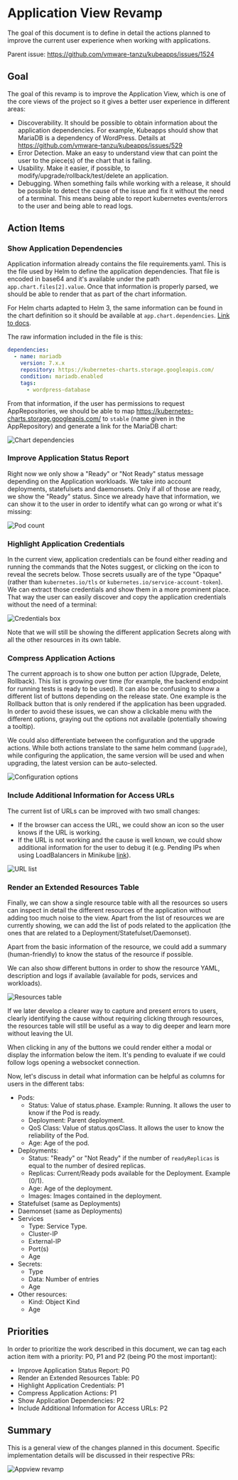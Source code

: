 # Application View Revamp

The goal of this document is to define in detail the actions planned to improve the current user experience when working with applications.

Parent issue: <https://github.com/vmware-tanzu/kubeapps/issues/1524>

## Goal

The goal of this revamp is to improve the Application View, which is one of the core views of the project so it gives a better user experience in different areas:

- Discoverability. It should be possible to obtain information about the application dependencies. For example, Kubeapps should show that MariaDB is a dependency of WordPress. Details at <https://github.com/vmware-tanzu/kubeapps/issues/529>
- Error Detection. Make an easy to understand view that can point the user to the piece(s) of the chart that is failing.
- Usability. Make it easier, if possible, to modify/upgrade/rollback/test/delete an application.
- Debugging. When something fails while working with a release, it should be possible to detect the cause of the issue and fix it without the need of a terminal. This means being able to report kubernetes events/errors to the user and being able to read logs.

## Action Items

### Show Application Dependencies

Application information already contains the file requirements.yaml. This is the file used by Helm to define the application dependencies. That file is encoded in base64 and it's available under the path `app.chart.files[2].value`. Once that information is properly parsed, we should be able to render that as part of the chart information.

For Helm charts adapted to Helm 3, the same information can be found in the chart definition so it should be available at `app.chart.dependencies`. [Link to docs](https://helm.sh/docs/topics/charts/#the-chart-yaml-file).

The raw information included in the file is this:

```yaml
dependencies:
  - name: mariadb
    version: 7.x.x
    repository: https://kubernetes-charts.storage.googleapis.com/
    condition: mariadb.enabled
    tags:
      - wordpress-database
```

From that information, if the user has permissions to request AppRepositories, we should be able to map <https://kubernetes-charts.storage.googleapis.com/> to `stable` (name given in the AppRepository) and generate a link for the MariaDB chart:

![Chart dependencies](../../img/dashboard/chart-dependencies.png)

### Improve Application Status Report

Right now we only show a "Ready" or "Not Ready" status message depending on the Application workloads. We take into account deployments, statefulsets and daemonsets. Only if all of those are ready, we show the "Ready" status. Since we already have that information, we can show it to the user in order to identify what can go wrong or what it's missing:

![Pod count](../../img/dashboard/pod-count.png)

### Highlight Application Credentials

In the current view, application credentials can be found either reading and running the commands that the Notes suggest, or clicking on the icon to reveal the secrets below. Those secrets usually are of the type "Opaque" (rather than `kubernetes.io/tls` or `kubernetes.io/service-account-token`). We can extract those credentials and show them in a more prominent place. That way the user can easily discover and copy the application credentials without the need of a terminal:

![Credentials box](../../img/dashboard/credentials-box.png)

Note that we will still be showing the different application Secrets along with all the other resources in its own table.

### Compress Application Actions

The current approach is to show one button per action (Upgrade, Delete, Rollback). This list is growing over time (for example, the backend endpoint for running tests is ready to be used). It can also be confusing to show a different list of buttons depending on the release state. One example is the Rollback button that is only rendered if the application has been upgraded. In order to avoid these issues, we can show a clickable menu with the different options, graying out the options not available (potentially showing a tooltip).

We could also differentiate between the configuration and the upgrade actions. While both actions translate to the same helm command (`upgrade`), while configuring the application, the same version will be used and when upgrading, the latest version can be auto-selected.

![Configuration options](../../img/dashboard/configuration-options.png)

### Include Additional Information for Access URLs

The current list of URLs can be improved with two small changes:

- If the browser can access the URL, we could show an icon so the user knows if the URL is working.
- If the URL is not working and the cause is well known, we could show additional information for the user to debug it (e.g. Pending IPs when using LoadBalancers in Minikube [link](https://github.com/vmware-tanzu/kubeapps/issues/953)).

![URL list](../../img/dashboard/url-list.png)

### Render an Extended Resources Table

Finally, we can show a single resource table with all the resources so users can inspect in detail the different resources of the application without adding too much noise to the view. Apart from the list of resources we are currently showing, we can add the list of pods related to the application (the ones that are related to a Deployment/Statefulset/Daemonset).

Apart from the basic information of the resource, we could add a summary (human-friendly) to know the status of the resource if possible.

We can also show different buttons in order to show the resource YAML, description and logs if available (available for pods, services and workloads).

![Resources table](../../img/dashboard/resources-table.png)

If we later develop a clearer way to capture and present errors to users, clearly identifying the cause without requiring clicking through resources, the resources table will still be useful as a way to dig deeper and learn more without leaving the UI.

When clicking in any of the buttons we could render either a modal or display the information below the item. It's pending to evaluate if we could follow logs opening a websocket connection.

Now, let's discuss in detail what information can be helpful as columns for users in the different tabs:

- Pods:
  - Status: Value of status.phase. Example: Running. It allows the user to know if the Pod is ready.
  - Deployment: Parent deployment.
  - QoS Class: Value of status.qosClass. It allows the user to know the reliability of the Pod.
  - Age: Age of the pod.
- Deployments:
  - Status: "Ready" or "Not Ready" if the number of `readyReplicas` is equal to the number of desired replicas.
  - Replicas: Current/Ready pods available for the Deployment. Example (0/1).
  - Age: Age of the deployment.
  - Images: Images contained in the deployment.
- Statefulset (same as Deployments)
- Daemonset (same as Deployments)
- Services
  - Type: Service Type.
  - Cluster-IP
  - External-IP
  - Port(s)
  - Age
- Secrets:
  - Type
  - Data: Number of entries
  - Age
- Other resources:
  - Kind: Object Kind
  - Age

## Priorities

In order to prioritize the work described in this document, we can tag each action item with a priority: P0, P1 and P2 (being P0 the most important):

- Improve Application Status Report: P0
- Render an Extended Resources Table: P0
- Highlight Application Credentials: P1
- Compress Application Actions: P1
- Show Application Dependencies: P2
- Include Additional Information for Access URLs: P2

## Summary

This is a general view of the changes planned in this document. Specific implementation details will be discussed in their respective PRs:

![Appview revamp](../../img/dashboard/appview-revamp.png)
